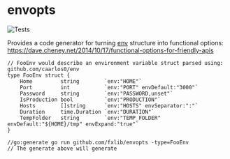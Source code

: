 # envopts
![Tests](https://github.com/fxlib/envopts/actions/workflows/tests.yml/badge.svg)

Provides a code generator for turning [env](github.com/caarlos0/env) structure into functional options: https://dave.cheney.net/2014/10/17/functional-options-for-friendly-apis

```
// FooEnv would describe an environment variable struct parsed using: github.com/caarlos0/env
type FooEnv struct {
	Home         string        `env:"HOME"`
	Port         int           `env:"PORT" envDefault:"3000"`
	Password     string        `env:"PASSWORD,unset"`
	IsProduction bool          `env:"PRODUCTION"`
	Hosts        []string      `env:"HOSTS" envSeparator:":"`
	Duration     time.Duration `env:"DURATION"`
	TempFolder   string        `env:"TEMP_FOLDER" envDefault:"${HOME}/tmp" envExpand:"true"`
}

//go:generate go run github.com/fxlib/envopts -type=FooEnv
// The generate above will generate
```
